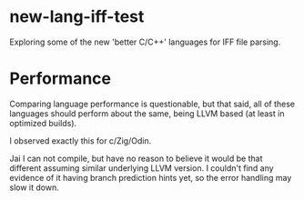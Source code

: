 # new-lang-iff-test

Exploring some of the new 'better C/C++' languages for IFF file parsing.

# Performance

Comparing language performance is questionable, but that said, all of these languages should perform about the same, being LLVM based (at least in optimized builds).

I observed exactly this for c/Zig/Odin.

Jai I can not compile, but have no reason to believe it would be that different assuming similar underlying LLVM version. I couldn't find any evidence of it having branch prediction hints yet, so the error handling may slow it down.